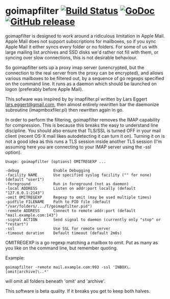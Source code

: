 # goimapfilter [![Build Status](https://travis-ci.org/abligh/goimapfilter.svg?branch=master)](https://travis-ci.org/abligh/goimapfilter) [![GoDoc](http://godoc.org/github.com/abligh/goimapfilter?status.png)](http://godoc.org/github.com/abligh/goimapfilter/nbd) [![GitHub release](https://img.shields.io/github/release/abligh/goimapfilter.svg)](https://github.com/abligh/goimapfilter/releases)

goimapfilter is designed to work around a ridiculous limitation
in Apple Mail. Apple Mail does not support subscriptions for
mailboxes, so if you sync Apple Mail it either syncs every folder
or no folders. For some of us with large mailing list archives
and SSD disks we'd rather not fill with them, or syncing over
slow connections, this is not desirable behaviour.

So goimapfilter sets up a proxy imap server (unencrypted,
but the connection to the real server from the proxy can be
encrypted), and allows various mailboxes to be filtered out,
by a sequence of go regexps specified on the command line.
It runs as a daemon which should be launched
on logon (preferably before Apple Mail).

This sofware was inspired by by imapfilter.pl written by
Lars Eggert <lars.eggert@gmail.com>, then almost entirely
rewritten bar the daemonize subroutine (imapmboxfiler.pl)
then rewritten again in go.

In order to perform the filtering, goimapfilter removes
the IMAP capability for compression. This is because this
breaks the easy to understand line discipline. You should
also ensure that TLS/SSL is turned OFF in your mail client
(recent OS-X mail likes autodetecting it can turn it on).
Turning it on is not a good idea as this runs a TLS session
inside another TLS session (I'm assuming here you are connecting
to your IMAP server using the -ssl option).

    Usage: goimapfilter [options] OMITREGEXP ...

    -debug               Enable Debugging
    -facility NAME       Use specified syslog facility ("" for none) (default "user1")
    -foreground          Run in foreground (not as daemon)
    -local ADDRESS       Listen on addr:port locally (default "127.0.0.1:2143")
    -omit OMITREGEXP     Regexp to omit (may be used multiple times)
    -pidfile FILENAME    Path to PID file (default "/var/folders/.../T/goimapfilter.pid")
    -remote ADDRESS      Connect to remote addr:port (default "mail.example.com:143")
    -signal ACTION       Send signal to daemon (currently only "stop" or "restart")
    -ssl                 Use SSL for remote server
    -timeout duration    Default timeout (default 2m0s)

OMITREGEXP is a go regexp matching a mailbox to omit.
Put as many as you like on the command line, but remember
quoting.

Example:

    goimapfilter -remote mail.example.com:993 -ssl 'INBOX\.[omit|archive]\..*'

will omit all folders beneath 'omit' and 'archive'.

This software is beta quality. If it breaks you get to keep both
halves.
